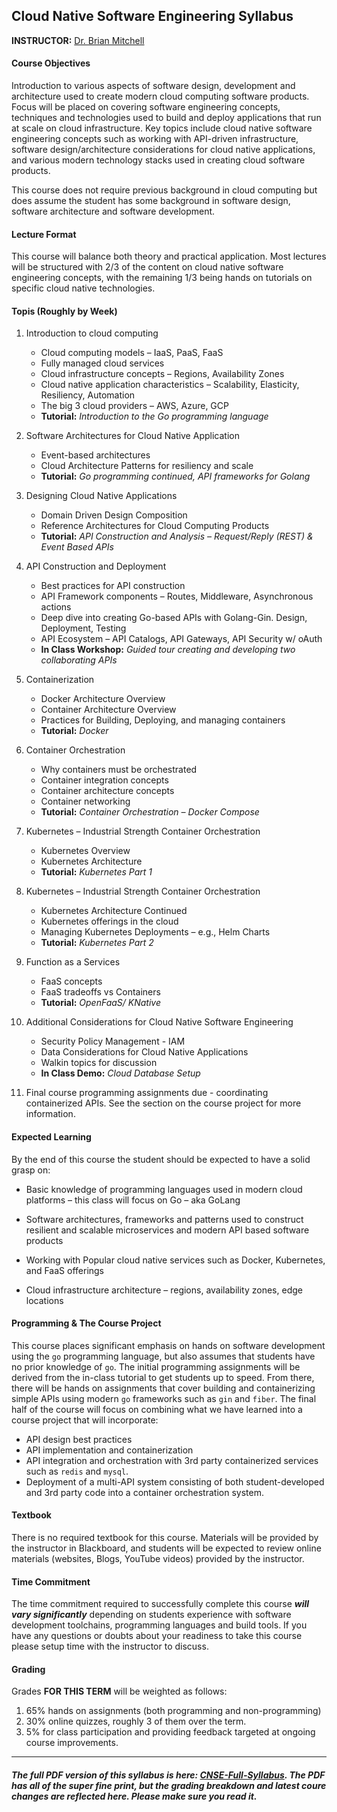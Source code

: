 ## Cloud Native Software Engineering Syllabus

**INSTRUCTOR:** [Dr. Brian Mitchell](https://www.cs.drexel.edu/~bmitchell)


#### Course Objectives
Introduction to various aspects of software design, development and architecture used to create modern cloud computing software products.  Focus will be placed on covering software engineering concepts, techniques and technologies used to build and deploy applications that run at scale on cloud infrastructure.  Key topics include cloud native software engineering concepts such as working with API-driven infrastructure, software design/architecture considerations for cloud native applications, and various modern technology stacks used in creating cloud software products.  

This course does not require previous background in cloud computing but does assume the student has some background in software design, software architecture and software development.   

#### Lecture Format
This course will balance both theory and practical application.  Most lectures will be structured with 2/3 of the content on cloud native software engineering concepts, with the remaining 1/3 being hands on tutorials on specific cloud native technologies.  

#### Topis (Roughly by Week)
1.	Introduction to cloud computing
    -	Cloud computing models – IaaS, PaaS, FaaS
    -	Fully managed cloud services
    -	Cloud infrastructure concepts – Regions, Availability Zones
    -	Cloud native application characteristics – Scalability, Elasticity, Resiliency, Automation
    -	The big 3 cloud providers – AWS, Azure, GCP
    -	**Tutorial:** _Introduction to the Go programming language_

2.	Software Architectures for Cloud Native Application
    - Event-based architectures
    - Cloud Architecture Patterns for resiliency and scale
    - **Tutorial:** _Go programming continued, API frameworks for Golang_

3.	Designing Cloud Native Applications
    - Domain Driven Design Composition
    - Reference Architectures for Cloud Computing Products
    - **Tutorial:** _API Construction and Analysis – Request/Reply (REST) & Event Based APIs_

4.	API Construction and Deployment
    - Best practices for API construction
    - API Framework components – Routes, Middleware, Asynchronous actions
    - Deep dive into creating Go-based APIs with Golang-Gin.  Design, Deployment, Testing
    - API Ecosystem – API Catalogs, API Gateways, API Security w/ oAuth
    - **In Class Workshop:**  _Guided tour creating and developing two collaborating APIs_

5.	Containerization
    - Docker Architecture Overview
    - Container Architecture Overview
    - Practices for Building, Deploying, and managing containers
    - **Tutorial:** _Docker_

6.	Container Orchestration
    - Why containers must be orchestrated
    - Container integration concepts
    - Container architecture concepts
    - Container networking 
    - **Tutorial:** _Container Orchestration – Docker Compose_

7.	Kubernetes – Industrial Strength Container Orchestration
    - Kubernetes Overview
    - Kubernetes Architecture
    - **Tutorial:** _Kubernetes Part 1_

8.	Kubernetes – Industrial Strength Container Orchestration
    - Kubernetes Architecture Continued
    - Kubernetes offerings in the cloud
    - Managing Kubernetes Deployments – e.g., Helm Charts
    - **Tutorial:** _Kubernetes Part 2_

9.	Function as a Services
    - FaaS concepts
    - FaaS tradeoffs vs Containers
    - **Tutorial:** _OpenFaaS/ KNative_

10.	Additional Considerations for Cloud Native Software Engineering
    - Security Policy Management - IAM
    - Data Considerations for Cloud Native Applications
    - Walkin topics for discussion
    - **In Class Demo:** _Cloud Database Setup_

11. Final course programming assignments due - coordinating containerized APIs.  See the section on the course project for more information. 

#### Expected Learning
By the end of this course the student should be expected to have a solid grasp on:

* Basic knowledge of programming languages used in modern cloud platforms – this class will focus on Go – aka GoLang

* Software architectures, frameworks and patterns used to construct resilient and scalable microservices and modern API based software products

* Working with Popular cloud native services such as Docker, Kubernetes, and FaaS offerings

* Cloud infrastructure architecture – regions, availability zones, edge locations

#### Programming & The Course Project
This course places significant emphasis on hands on software development using the `go` programming language, but also assumes that students have no prior knowledge of `go`.  The initial programming assignments will be derived from the in-class tutorial to get students up to speed.  From there, there will be hands on assignments that cover building and containerizing simple APIs using modern `go` frameworks such as `gin` and `fiber`.   The final half of the course will focus on combining what we have learned into a course project that will incorporate:

* API design best practices
* API implementation and containerization
* API integration and orchestration with 3rd party containerized services such as `redis` and `mysql`.
* Deployment of a multi-API system consisting of both student-developed and 3rd party code into a container orchestration system.

#### Textbook
There is no required textbook for this course.  Materials will be provided by the instructor in Blackboard, and students will be expected to review online materials (websites, Blogs, YouTube videos) provided by the instructor.

#### Time Commitment
The time commitment required to successfully complete this course **_will vary significantly_** depending on students experience with software development toolchains, programming languages and build tools. If you have any questions or doubts about your readiness to take this course please setup time with the instructor to discuss.

#### Grading
Grades **FOR THIS TERM** will be weighted as follows:

1. 65% hands on assignments (both programming and non-programming)
2. 30% online quizzes, roughly 3 of them over the term.
3. 5% for class participation and providing feedback targeted at ongoing course improvements. 

---
##### _The full PDF version of this syllabus is here: [CNSE-Full-Syllabus](./assets/Cloud-Native-Software-Engineering-Syllabus.pdf)_.  The PDF has all of the super fine print, but the grading breakdown and latest coure changes are reflected here. Please make sure you read it.